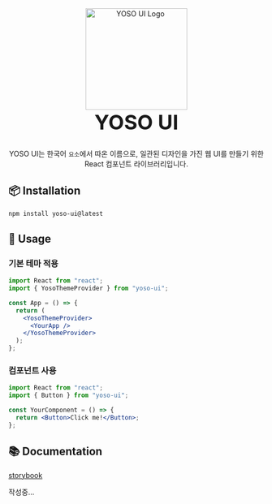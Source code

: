 <div align="center">
<img
 src="https://young-jae.notion.site/image/https%3A%2F%2Fprod-files-secure.s3.us-west-2.amazonaws.com%2F4bf4eb4a-0971-4aa4-9f87-8592bbbcf3f2%2Fc69ede6d-993f-48d5-82e1-e45028b1c670%2Flogo.webp?table=block&id=10981b43-34ec-80c3-909c-f1575d566455&spaceId=4bf4eb4a-0971-4aa4-9f87-8592bbbcf3f2&width=1420&userId=&cache=v2"
  alt="YOSO UI Logo"
  width="200"
  height="200"
>
<h1
  style="font-size: 2.5rem; font-weight: 700; margin-top: 0;"
>YOSO UI</h1>

YOSO UI는 한국어 `요소`에서 따온 이름으로, 일관된 디자인을 가진 웹 UI를 만들기 위한 React 컴포넌트 라이브러리입니다.

</div>

## 📦 Installation

```bash
npm install yoso-ui@latest
```

## 🚀 Usage

### 기본 테마 적용

```jsx
import React from "react";
import { YosoThemeProvider } from "yoso-ui";

const App = () => {
  return (
    <YosoThemeProvider>
      <YourApp />
    </YosoThemeProvider>
  );
};
```

### 컴포넌트 사용

```jsx
import React from "react";
import { Button } from "yoso-ui";

const YourComponent = () => {
  return <Button>Click me!</Button>;
};
```

## 📚 Documentation

[storybook](https://lee-young-jae.github.io/yoso-ui/)

작성중...
